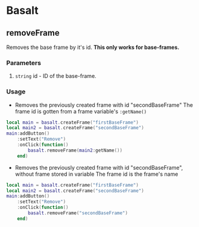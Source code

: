 # Basalt

## removeFrame

Removes the base frame by it's id. **This only works for base-frames.**

### Parameters

1. `string` id - ID of the base-frame.

### Usage

* Removes the previously created frame with id "secondBaseFrame"
The frame id is gotten from a frame variable's `:getName()`

```lua
local main = basalt.createFrame("firstBaseFrame")
local main2 = basalt.createFrame("secondBaseFrame")
main:addButton()
    :setText("Remove")
    :onClick(function()
        basalt.removeFrame(main2:getName())
    end)
```

* Removes the previously created frame with id "secondBaseFrame", without frame stored in variable
The frame id is the frame's name

```lua
local main = basalt.createFrame("firstBaseFrame")
local main2 = basalt.createFrame("secondBaseFrame")
main:addButton()
    :setText("Remove")
    :onClick(function()
        basalt.removeFrame("secondBaseFrame")
    end)
```
